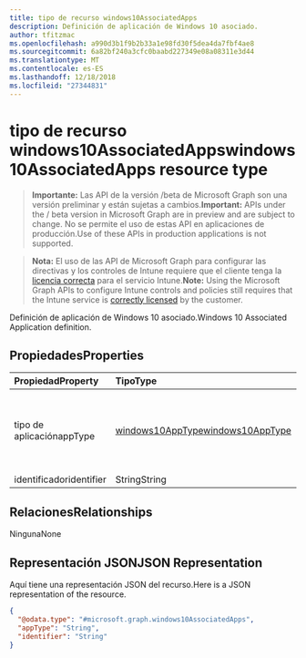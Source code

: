 ```yaml
---
title: tipo de recurso windows10AssociatedApps
description: Definición de aplicación de Windows 10 asociado.
author: tfitzmac
ms.openlocfilehash: a990d3b1f9b2b33a1e98fd30f5dea4da7fbf4ae8
ms.sourcegitcommit: 6a82bf240a3cfc0baabd227349e08a08311e3d44
ms.translationtype: MT
ms.contentlocale: es-ES
ms.lasthandoff: 12/18/2018
ms.locfileid: "27344831"
---
```

# <a name="windows10associatedapps-resource-type"></a><span data-ttu-id="aca49-103">tipo de recurso windows10AssociatedApps</span><span class="sxs-lookup"><span data-stu-id="aca49-103">windows10AssociatedApps resource type</span></span>

> <span data-ttu-id="aca49-104">**Importante:** Las API de la versión /beta de Microsoft Graph son una versión preliminar y están sujetas a cambios.</span><span class="sxs-lookup"><span data-stu-id="aca49-104">**Important:** APIs under the / beta version in Microsoft Graph are in preview and are subject to change.</span></span> <span data-ttu-id="aca49-105">No se permite el uso de estas API en aplicaciones de producción.</span><span class="sxs-lookup"><span data-stu-id="aca49-105">Use of these APIs in production applications is not supported.</span></span>

> <span data-ttu-id="aca49-106">**Nota:** El uso de las API de Microsoft Graph para configurar las directivas y los controles de Intune requiere que el cliente tenga la [licencia correcta](https://go.microsoft.com/fwlink/?linkid=839381) para el servicio Intune.</span><span class="sxs-lookup"><span data-stu-id="aca49-106">**Note:** Using the Microsoft Graph APIs to configure Intune controls and policies still requires that the Intune service is [correctly licensed](https://go.microsoft.com/fwlink/?linkid=839381) by the customer.</span></span>

<span data-ttu-id="aca49-107">Definición de aplicación de Windows 10 asociado.</span><span class="sxs-lookup"><span data-stu-id="aca49-107">Windows 10 Associated Application definition.</span></span>
## <a name="properties"></a><span data-ttu-id="aca49-108">Propiedades</span><span class="sxs-lookup"><span data-stu-id="aca49-108">Properties</span></span>
|<span data-ttu-id="aca49-109">Propiedad</span><span class="sxs-lookup"><span data-stu-id="aca49-109">Property</span></span>|<span data-ttu-id="aca49-110">Tipo</span><span class="sxs-lookup"><span data-stu-id="aca49-110">Type</span></span>|<span data-ttu-id="aca49-111">Descripción</span><span class="sxs-lookup"><span data-stu-id="aca49-111">Description</span></span>|
|:---|:---|:---|
|<span data-ttu-id="aca49-112">tipo de aplicación</span><span class="sxs-lookup"><span data-stu-id="aca49-112">appType</span></span>|[<span data-ttu-id="aca49-113">windows10AppType</span><span class="sxs-lookup"><span data-stu-id="aca49-113">windows10AppType</span></span>](../resources/intune-deviceconfig-windows10apptype.md)|<span data-ttu-id="aca49-114">Tipo de aplicación.</span><span class="sxs-lookup"><span data-stu-id="aca49-114">Application type.</span></span> <span data-ttu-id="aca49-115">Los valores posibles son: `desktop` y `universal`.</span><span class="sxs-lookup"><span data-stu-id="aca49-115">Possible values are: `desktop`, `universal`.</span></span>|
|<span data-ttu-id="aca49-116">identificador</span><span class="sxs-lookup"><span data-stu-id="aca49-116">identifier</span></span>|<span data-ttu-id="aca49-117">String</span><span class="sxs-lookup"><span data-stu-id="aca49-117">String</span></span>|<span data-ttu-id="aca49-118">Identificador.</span><span class="sxs-lookup"><span data-stu-id="aca49-118">Identifier.</span></span>|

## <a name="relationships"></a><span data-ttu-id="aca49-119">Relaciones</span><span class="sxs-lookup"><span data-stu-id="aca49-119">Relationships</span></span>
<span data-ttu-id="aca49-120">Ninguna</span><span class="sxs-lookup"><span data-stu-id="aca49-120">None</span></span>
## <a name="json-representation"></a><span data-ttu-id="aca49-121">Representación JSON</span><span class="sxs-lookup"><span data-stu-id="aca49-121">JSON Representation</span></span>
<span data-ttu-id="aca49-122">Aquí tiene una representación JSON del recurso.</span><span class="sxs-lookup"><span data-stu-id="aca49-122">Here is a JSON representation of the resource.</span></span>
<!-- {
  "blockType": "resource",
  "@odata.type": "microsoft.graph.windows10AssociatedApps"
}
-->
``` json
{
  "@odata.type": "#microsoft.graph.windows10AssociatedApps",
  "appType": "String",
  "identifier": "String"
}
```





